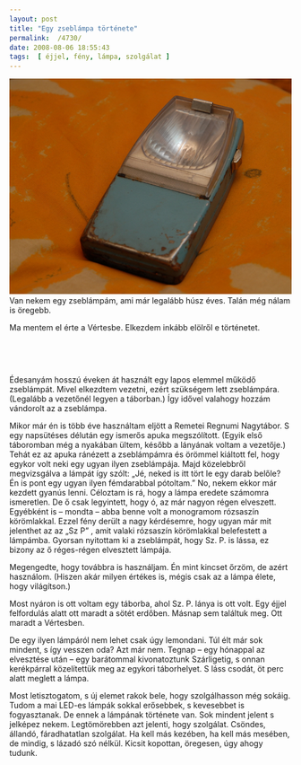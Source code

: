 ```yaml
---
layout: post
title: "Egy zseblámpa története"
permalink:  /4730/ 
date: 2008-08-06 18:55:43
tags:  [ éjjel, fény, lámpa, szolgálat ] 
---
```

<meta http-equiv="CONTENT-TYPE" content="text/html; charset=utf-8"> 	<title></title> 	<meta name="GENERATOR" content="OpenOffice.org 2.4  (Linux)"> 	<style type="text/css">  
	<!--  
		@page { size: 21cm 29.7cm; margin: 2cm }  
		P { margin-bottom: 0.21cm }  
	-->  
	</style>  </meta></meta>

<p style="margin-bottom: 0cm;"><img src="/files/images/DSC_0618.JPG" alt="" />Van nekem egy zseblámpám, ami már legalább húsz éves. Talán még nálam is öregebb.</p><p >Ma mentem el érte a Vértesbe. Elkezdem inkább elölről e történetet.</p>  


<!--break-->  
&nbsp;

   <p style="margin-bottom: 0cm;">&nbsp;</p> <p style="margin-bottom: 0cm;">Édesanyám hosszú éveken át használt egy lapos elemmel működő zseblámpát.  Mivel elkezdtem vezetni, ezért szükségem lett zseblámpára. (Legalább a vezetőnél legyen a táborban.) &Iacute;gy idővel valahogy hozzám vándorolt az a zseblámpa.</p> <p style="margin-bottom: 0cm;">Mikor már én is több éve használtam eljött a Remetei Regnumi Nagytábor. S egy napsütéses délután egy ismerős apuka megszólított. (Egyik első táboromban még a nyakában ültem, később a lányának voltam a vezetője.) Tehát ez az apuka ránézett a zseblámpámra és örömmel kiáltott fel, hogy egykor volt neki egy ugyan ilyen zseblámpája. Majd közelebbről megvizsgálva a lámpát így szólt: &bdquo;Jé, neked is itt tört le egy darab belőle? Én is pont egy ugyan ilyen fémdarabbal pótoltam.&rdquo; No, nekem ekkor már kezdett gyanús lenni. Céloztam is rá, hogy a lámpa eredete számomra ismeretlen. De ő csak legyintett, hogy ó, az már nagyon régen elveszett. Egyébként is &ndash; mondta &ndash; abba benne volt a monogramom rózsaszín körömlakkal. Ezzel fény derült a nagy kérdésemre, hogy ugyan már mit jelenthet az az &bdquo;Sz P&rdquo; , amit valaki rózsaszín körömlakkal belefestett a lámpámba. Gyorsan nyitottam ki a zseblámpát, hogy Sz. P. is lássa, ez bizony az ő réges-régen elvesztett lámpája.</p> <p style="margin-bottom: 0cm;">Megengedte, hogy továbbra is használjam. Én mint kincset őrzöm, de azért használom. (Hiszen akár milyen értékes is, mégis csak az a lámpa élete, hogy világítson.)</p> <p style="margin-bottom: 0cm;">Most nyáron is ott voltam egy táborba, ahol Sz. P. lánya is ott volt. Egy éjjel felfordulás alatt ott maradt a sötét erdőben. Másnap sem találtuk meg. Ott maradt a Vértesben.</p> <p style="margin-bottom: 0cm;">De egy ilyen lámpáról nem lehet csak úgy lemondani. Túl élt már sok mindent, s így vesszen oda? Azt már nem. Tegnap &ndash; egy hónappal az elvesztése után &ndash; egy barátommal kivonatoztunk Szárligetig, s onnan kerékpárral közelítettük meg az egykori táborhelyet. S láss csodát, öt perc alatt meglett a lámpa.</p> <p >Most letisztogatom, s új elemet rakok bele, hogy szolgálhasson még sokáig. Tudom a mai LED-es lámpák sokkal erősebbek, s kevesebbet is fogyasztanak. De ennek a lámpának története van. Sok mindent jelent s jelképez nekem. Legtömörebben azt jelenti, hogy szolgálat. Csöndes, állandó, fáradhatatlan szolgálat. Ha kell más kezében, ha kell más mesében, de mindig, s lázadó szó nélkül. Kicsit kopottan, öregesen, úgy ahogy tudunk.</p>&nbsp;

